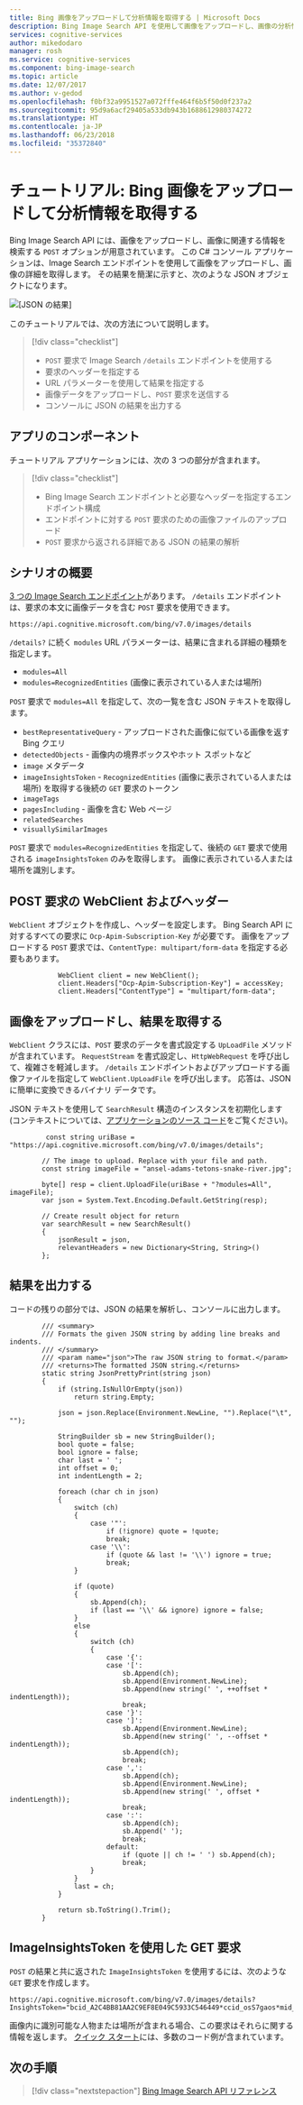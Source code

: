 ```yaml
---
title: Bing 画像をアップロードして分析情報を取得する | Microsoft Docs
description: Bing Image Search API を使用して画像をアップロードし、画像の分析情報を取得するコンソール アプリケーションです。
services: cognitive-services
author: mikedodaro
manager: rosh
ms.service: cognitive-services
ms.component: bing-image-search
ms.topic: article
ms.date: 12/07/2017
ms.author: v-gedod
ms.openlocfilehash: f0bf32a9951527a072fffe464f6b5f50d0f237a2
ms.sourcegitcommit: 95d9a6acf29405a533db943b1688612980374272
ms.translationtype: HT
ms.contentlocale: ja-JP
ms.lasthandoff: 06/23/2018
ms.locfileid: "35372840"
---
```

# <a name="tutorial-bing-image-upload-for-insights"></a>チュートリアル: Bing 画像をアップロードして分析情報を取得する

Bing Image Search API には、画像をアップロードし、画像に関連する情報を検索する `POST` オプションが用意されています。 この C# コンソール アプリケーションは、Image Search エンドポイントを使用して画像をアップロードし、画像の詳細を取得します。
その結果を簡潔に示すと、次のような JSON オブジェクトになります。

![[JSON の結果]](media/cognitive-services-bing-images-api/jsonResult.jpg)

このチュートリアルでは、次の方法について説明します。

> [!div class="checklist"]
> * `POST` 要求で Image Search `/details` エンドポイントを使用する
> * 要求のヘッダーを指定する
> * URL パラメーターを使用して結果を指定する
> * 画像データをアップロードし、`POST` 要求を送信する
> * コンソールに JSON の結果を出力する

## <a name="app-components"></a>アプリのコンポーネント

チュートリアル アプリケーションには、次の 3 つの部分が含まれます。

> [!div class="checklist"]
> * Bing Image Search エンドポイントと必要なヘッダーを指定するエンドポイント構成
> * エンドポイントに対する `POST` 要求のための画像ファイルのアップロード
> * `POST` 要求から返される詳細である JSON の結果の解析

## <a name="scenario-overview"></a>シナリオの概要
[3 つの Image Search エンドポイント](https://docs.microsoft.com/azure/cognitive-services/bing-image-search/image-search-endpoint)があります。 `/details` エンドポイントは、要求の本文に画像データを含む `POST` 要求を使用できます。
```
https://api.cognitive.microsoft.com/bing/v7.0/images/details
```
`/details?` に続く `modules` URL パラメーターは、結果に含まれる詳細の種類を指定します。
* `modules=All`
* `modules=RecognizedEntities` (画像に表示されている人または場所)

`POST` 要求で `modules=All` を指定して、次の一覧を含む JSON テキストを取得します。
* `bestRepresentativeQuery` - アップロードされた画像に似ている画像を返す Bing クエリ
* `detectedObjects` - 画像内の境界ボックスやホット スポットなど
* `image` メタデータ
* `imageInsightsToken` - `RecognizedEntities` (画像に表示されている人または場所) を取得する後続の `GET` 要求のトークン 
* `imageTags`
* `pagesIncluding` - 画像を含む Web ページ
* `relatedSearches`
* `visuallySimilarImages`

`POST` 要求で `modules=RecognizedEntities` を指定して、後続の `GET` 要求で使用される `imageInsightsToken` のみを取得します。 画像に表示されている人または場所を識別します。

## <a name="webclient-and-headers-for-the-post-request"></a>POST 要求の WebClient およびヘッダー
`WebClient` オブジェクトを作成し、ヘッダーを設定します。 Bing Search API に対するすべての要求に `Ocp-Apim-Subscription-Key` が必要です。 画像をアップロードする `POST` 要求では、`ContentType: multipart/form-data` を指定する必要もあります。

```
            WebClient client = new WebClient();
            client.Headers["Ocp-Apim-Subscription-Key"] = accessKey;
            client.Headers["ContentType"] = "multipart/form-data"; 
```

## <a name="upload-the-image-and-get-results"></a>画像をアップロードし、結果を取得する

`WebClient` クラスには、`POST` 要求のデータを書式設定する `UpLoadFile` メソッドが含まれています。 `RequestStream` を書式設定し、`HttpWebRequest` を呼び出して、複雑さを軽減します。
`/details` エンドポイントおよびアップロードする画像ファイルを指定して `WebClient.UpLoadFile` を呼び出します。 応答は、JSON に簡単に変換できるバイナリ データです。 

JSON テキストを使用して `SearchResult` 構造のインスタンスを初期化します (コンテキストについては、[アプリケーションのソース コード](tutorial-image-post-source.md)をご覧ください)。
```        
         const string uriBase = "https://api.cognitive.microsoft.com/bing/v7.0/images/details";

        // The image to upload. Replace with your file and path.
        const string imageFile = "ansel-adams-tetons-snake-river.jpg";
            
        byte[] resp = client.UploadFile(uriBase + "?modules=All", imageFile);
        var json = System.Text.Encoding.Default.GetString(resp);

        // Create result object for return
        var searchResult = new SearchResult()
        {
            jsonResult = json,
            relevantHeaders = new Dictionary<String, String>()
        };
```

## <a name="print-the-results"></a>結果を出力する
コードの残りの部分では、JSON の結果を解析し、コンソールに出力します。

```
        /// <summary>
        /// Formats the given JSON string by adding line breaks and indents.
        /// </summary>
        /// <param name="json">The raw JSON string to format.</param>
        /// <returns>The formatted JSON string.</returns>
        static string JsonPrettyPrint(string json)
        {
            if (string.IsNullOrEmpty(json))
                return string.Empty;

            json = json.Replace(Environment.NewLine, "").Replace("\t", "");

            StringBuilder sb = new StringBuilder();
            bool quote = false;
            bool ignore = false;
            char last = ' ';
            int offset = 0;
            int indentLength = 2;

            foreach (char ch in json)
            {
                switch (ch)
                {
                    case '"':
                        if (!ignore) quote = !quote;
                        break;
                    case '\\':
                        if (quote && last != '\\') ignore = true;
                        break;
                }

                if (quote)
                {
                    sb.Append(ch);
                    if (last == '\\' && ignore) ignore = false;
                }
                else
                {
                    switch (ch)
                    {
                        case '{':
                        case '[':
                            sb.Append(ch);
                            sb.Append(Environment.NewLine);
                            sb.Append(new string(' ', ++offset * indentLength));
                            break;
                        case '}':
                        case ']':
                            sb.Append(Environment.NewLine);
                            sb.Append(new string(' ', --offset * indentLength));
                            sb.Append(ch);
                            break;
                        case ',':
                            sb.Append(ch);
                            sb.Append(Environment.NewLine);
                            sb.Append(new string(' ', offset * indentLength));
                            break;
                        case ':':
                            sb.Append(ch);
                            sb.Append(' ');
                            break;
                        default:
                            if (quote || ch != ' ') sb.Append(ch);
                            break;
                    }
                }
                last = ch;
            }

            return sb.ToString().Trim();
        }
```
## <a name="get-request-using-the-imageinsightstoken"></a>ImageInsightsToken を使用した GET 要求
`POST` の結果と共に返された `ImageInsightsToken` を使用するには、次のような `GET` 要求を作成します。
```
https://api.cognitive.microsoft.com/bing/v7.0/images/details?InsightsToken="bcid_A2C4BB81AA2C9EF8E049C5933C546449*ccid_osS7gaos*mid_BF7CC4FC4A882A3C3D56E644685BFF7B8BACEAF2
```
画像内に識別可能な人物または場所が含まれる場合、この要求はそれらに関する情報を返します。
[クイック スタート](https://docs.microsoft.com/azure/cognitive-services/bing-image-search)には、多数のコード例が含まれています。

## <a name="next-steps"></a>次の手順

> [!div class="nextstepaction"]
> [Bing Image Search API リファレンス](https://docs.microsoft.com/rest/api/cognitiveservices/bing-images-api-v7-reference)

